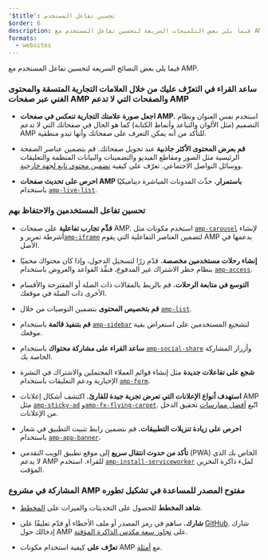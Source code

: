 ```yaml
---
'$title': تحسين تفاعل المستخدم
$order: 6
description: فيما يلي بعض التلميحات السريعة لتحسين تفاعل المستخدم مع AMP. ساعد القراء في التعرّف عليك من خلال العلامات التجارية المتسقة والمحتوى الغني عبر صفحات AMP وما دونها
formats:
  - websites
---
```


فيما يلي بعض النصائح السريعة لتحسين تفاعل المستخدم مع AMP.

### ساعد القراء في التعرّف عليك من خلال العلامات التجارية المتسقة والمحتوى الغني عبر صفحات AMP والصفحات التي لا تدعم AMP

- **اجعل صورة علامتك التجارية تنعكس في صفحات AMP.** استخدم نفس العنوان ونظام التصميم (مثل الألوان والتباعد وأنماط الكتابة) كما هو الحال في صفحاتك التي لا تدعم AMP للتأكد من أنه يمكن التعرف على صفحاتك وأنها تبدو منطقية.

- **قم بعرض المحتوى الأكثر جاذبية** عند تحويل صفحاتك. قم بتضمين عناصر الصفحة الرئيسية مثل الصور ومقاطع الفيديو والتضمينات والبيانات المنظمة والتعليقات ووسائل التواصل الاجتماعي. تعرّف على كيفية [تضمين محتوى تابع لجهة خارجية](../../../documentation/guides-and-tutorials/develop/media_iframes_3p/third_party_components.md).

- **احرص على تحديث صفحات AMP باستمرار.** حدِّث المدونات المباشرة ديناميكيًا باستخدام [`amp-live-list`](../../../documentation/components/reference/amp-live-list.md).

### تحسين تفاعل المستخدمين والاحتفاظ بهم

- **قدِّم تجارب تفاعلية** على صفحات AMP. استخدم مكونات مثل [`amp-carousel`](../../../documentation/components/reference/amp-carousel.md) لإنشاء أشرطة تمرير و[`amp-iframe`](../../../documentation/components/reference/amp-iframe.md) لتضمين العناصر التفاعلية التي يقوم AMP بدعمها في الأصل.

- **إنشاء رحلات مستخدمين مخصصة.** قدّم زرًا لتسجيل الدخول، وإذا كان محتواك محميًا بنظام حظر الاشتراك غير المدفوع، فنفِّذ القواعد والعروض باستخدام [`amp-access`](../../../documentation/components/reference/amp-access.md).

- **التوسع في متابعة الرحلات.** قم بالربط بالمقالات ذات الصلة أو المقترحة والأقسام الأخرى ذات الصلة في موقعك.

- **قم بتخصيص المحتوى** بتضمين التوصيات من خلال [`amp-list`](../../../documentation/components/reference/amp-list.md).

- **قم بتنفيذ قائمة** باستخدام [`amp-sidebar`](../../../documentation/components/reference/amp-sidebar.md) لتشجيع المستخدمين على استعراض بقية موقعك.

- **ساعد القراء على مشاركة محتواك** باستخدام [`amp-social-share`](../../../documentation/components/reference/amp-social-share.md) وأزرار المشاركة الخاصة بك.

- **شجع على تفاعلات جديدة** مثل إنشاء قوائم العملاء المحتملين والاشتراك في النشرة الإخبارية ودعم التعليقات باستخدام [`amp-form`](../../../documentation/components/reference/amp-form.md).

- **استهدف أنواع الإعلانات التي تعرض تجربة جيدة للقارئ.** اكتشف أشكال إعلانات AMP مثل [`amp-sticky-ad`](../../../documentation/components/reference/amp-sticky-ad.md) و[`amp-fx-flying-carpet`](../../../documentation/components/reference/amp-fx-flying-carpet.md). اتّبع [أفضل ممارسات](../../../documentation/guides-and-tutorials/develop/monetization/index.md) تحقيق الدخل من الإعلانات.

- **احرص على زيادة تنزيلات التطبيقات.** قم بتضمين رابط تثبيت التطبيق في شعار باستخدام [`amp-app-banner`](../../../documentation/components/reference/amp-app-banner.md).

- **تأكد من حدوث انتقال سريع** إلى موقع تطبيق الويب التقدمي (PWA) الخاص بك الذي لا يدعم AMP للقراء. استخدم [`amp-install-serviceworker`](../../../documentation/components/reference/amp-install-serviceworker.md) لملء ذاكرة التخزين المؤقت.

### المشاركة في مشروع AMP مفتوح المصدر للمساعدة في تشكيل تطوره

- **شاهد المخطط** للحصول على التحديثات والميزات على [المخطط](../../../community/roadmap.html).

- **شارك.** ساهم في رمز المصدر أو ملف الأخطاء أو قدّم تعليقًا على [GitHub](https://github.com/ampproject/amphtml/blob/main/CONTRIBUTING.md). شارك إدخالك حول AMP على [‏‏تجاوز سعة مكدس الذاكرة المؤقتة](https://stackoverflow.com/questions/tagged/amp-html).

- **تعرَّف على** كيفية استخدام مكونات AMP مع [أمثلة](../../../documentation/examples/index.html).
